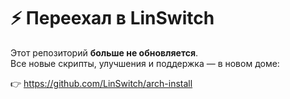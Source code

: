 # ⚡ Переехал в LinSwitch

Этот репозиторий **больше не обновляется**.  
Все новые скрипты, улучшения и поддержка — в новом доме:

👉 https://github.com/LinSwitch/arch-install 
